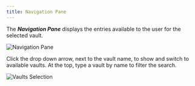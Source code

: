 ```yaml
---
title: Navigation Pane
---
```

The ***Navigation Pane*** displays the entries available to the user for the selected vault.  

![Navigation Pane](https://webdevolutions.azureedge.net/docs/en/server/ServerOp8024.png)

Click the drop down arrow, next to the vault name, to show and switch to available vaults. At the top, type a vault by name to filter the search.  

![Vaults Selection](https://webdevolutions.azureedge.net/docs/en/server/ServerOp4008.png)
